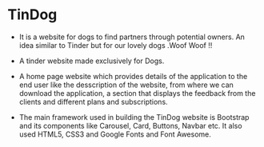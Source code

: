# TinDog 

* It is a website for dogs to find partners through potential owners. An idea similar to Tinder but for our lovely dogs .Woof Woof !!

* A tinder website made exclusively for Dogs.

* A home page website which provides details of the application to the end user like the desscription of the website, from where we can download the application, a section that displays the feedback from the clients and different plans and subscriptions.

* The main framework used in building the TinDog website is Bootstrap and its components like Carousel, Card, Buttons, Navbar etc. It also used HTML5, CSS3 and Google Fonts and Font Awesome.
